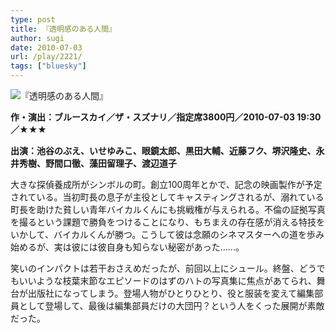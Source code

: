 ```yaml
---
type: post
title: 『透明感のある人間』
author: sugi
date: 2010-07-03
url: /play/2221/
tags: ["bluesky"]
---
```

<img src="/images/play/20100703.jpg" alt="『透明感のある人間』" class="alignleft" />

**作・演出：ブルースカイ／ザ・スズナリ／指定席3800円／2010-07-03 19:30／★★★**

**出演：池谷のぶえ、いせゆみこ、眼鏡太郎、黒田大輔、近藤フク、堺沢隆史、永井秀樹、野間口徹、藻田留理子、渡辺道子**

大きな探偵養成所がシンボルの町。創立100周年とかで、記念の映画製作が予定されている。当初町長の息子が主役としてキャスティングされるが、溺れている町長を助けた貧しい青年バイカルくんにも挑戦権が与えられる。不倫の証拠写真を撮るという課題で勝負をつけることになり、もちまえの存在感が消える特技をいかして、バイカルくんが勝つ。こうして彼は念願のシネマスターへの道を歩み始めるが、実は彼には彼自身も知らない秘密があった......。

笑いのインパクトは若干おさえめだったが、前回以上にシュール。終盤、どうでもいいような枝葉末節なエピソードのはずのハトの写真集に焦点があてられ、舞台が出版社になってしまう。登場人物がひとりひとり、役と服装を変えて編集部員として登場して、最後は編集部員だけの大団円？という人をくった展開が素敵だった。
